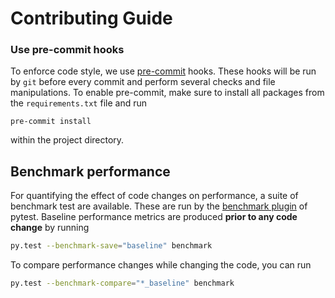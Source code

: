 # Contributing Guide

### Use pre-commit hooks

To enforce code style, we use [pre-commit](https://pre-commit.com/) hooks.
These hooks will be run by `git` before every commit and perform several checks and file manipulations.
To enable pre-commit, make sure to install all packages from the `requirements.txt` file and run
```shell
pre-commit install
```
within the project directory.

## Benchmark performance
For quantifying the effect of code changes on performance, a suite of benchmark test are available.
These are run by the [benchmark plugin](https://pytest-benchmark.readthedocs.io/en/latest/) of pytest.
Baseline performance metrics are produced **prior to any code change** by running

```bash
py.test --benchmark-save="baseline" benchmark
```

To compare performance changes while changing the code, you can run

```bash
py.test --benchmark-compare="*_baseline" benchmark
```
